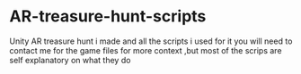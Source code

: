# AR-treasure-hunt-scripts
Unity AR treasure hunt i made and all the scripts i used for it
you will need to contact me for the game files for more context ,but most of the scrips are self explanatory on what they do
